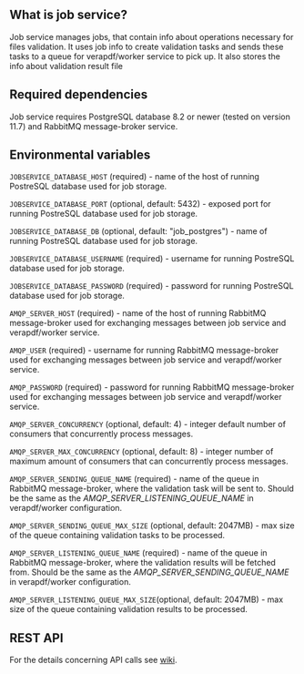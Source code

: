## What is job service?
Job service manages jobs, that contain info about operations necessary for files validation. It uses job info to create validation tasks and sends these tasks to a queue for verapdf/worker service to pick up. It also  stores the info about validation result file

## Required dependencies
Job service requires PostgreSQL database 8.2 or newer (tested on version 11.7) and RabbitMQ message-broker service.

## Environmental variables

`JOBSERVICE_DATABASE_HOST` (required) - name of the host of running PostreSQL database used for job storage.

`JOBSERVICE_DATABASE_PORT`  (optional, default: 5432) - exposed port for running PostreSQL database used for job storage.

`JOBSERVICE_DATABASE_DB`  (optional, default: "job_postgres") - name of running PostreSQL database used for job storage.

`JOBSERVICE_DATABASE_USERNAME` (required) - username for running PostreSQL database used for job storage.

`JOBSERVICE_DATABASE_PASSWORD` (required) - password for running PostreSQL database used for job storage.

`AMQP_SERVER_HOST` (required) - name of the host of running RabbitMQ message-broker used for exchanging messages between job service and verapdf/worker service.

`AMQP_USER` (required) - username for running RabbitMQ message-broker used for exchanging messages between job service and verapdf/worker service.

`AMQP_PASSWORD` (required) - password for running RabbitMQ message-broker used for exchanging messages between job service and verapdf/worker service.

`AMQP_SERVER_CONCURRENCY` (optional, default: 4) - integer default number of consumers that concurrently process messages.

`AMQP_SERVER_MAX_CONCURRENCY` (optional, default: 8) - integer number of maximum amount of consumers that can concurrently process messages.

`AMQP_SERVER_SENDING_QUEUE_NAME` (required) - name of the queue in RabbitMQ message-broker, where the validation task will be sent to. Should be the same as the *AMQP_SERVER_LISTENING_QUEUE_NAME* in verapdf/worker configuration.

`AMQP_SERVER_SENDING_QUEUE_MAX_SIZE` (optional, default: 2047MB) - max size of the queue containing validation tasks to be processed.

`AMQP_SERVER_LISTENING_QUEUE_NAME` (required) - name of the queue in RabbitMQ message-broker, where the validation results will be fetched from. Should be the same as the *AMQP_SERVER_SENDING_QUEUE_NAME* in verapdf/worker configuration.

`AMQP_SERVER_LISTENING_QUEUE_MAX_SIZE`(optional, default: 2047MB) -  max size of the queue containing validation results to be processed.

## REST API

For the details concerning API calls see [wiki](https://github.com/veraPDF/verapdf-webapp-server/wiki/API-Reference).